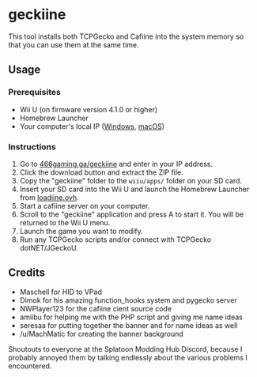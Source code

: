 # geckiine

This tool installs both TCPGecko and Cafiine into the system memory so that you can use them at the same time.

## Usage

### Prerequisites
* Wii U (on firmware version 4.1.0 or higher)
* Homebrew Launcher
* Your computer's local IP ([Windows](https://support.microsoft.com/en-us/help/15291/windows-find-pc-ip-address), [macOS](http://osxdaily.com/2010/11/21/find-ip-address-mac/))

### Instructions
1. Go to [466gaming.ga/geckiine](http://466gaming.ga/geckiine) and enter in your IP address.
2. Click the download button and extract the ZIP file.
3. Copy the "geckiine" folder to the ```wiiu/apps/``` folder on your SD card.
4. Insert your SD card into the Wii U and launch the Homebrew Launcher from [loadiine.ovh](http://loadiine.ovh).
5. Start a cafiine server on your computer.
6. Scroll to the "geckiine" application and press A to start it. You will be returned to the Wii U menu.
7. Launch the game you want to modify.
8. Run any TCPGecko scripts and/or connect with TCPGecko dotNET/JGeckoU.

## Credits

* Maschell for HID to VPad
* Dimok for his amazing function_hooks system and pygecko server
* NWPlayer123 for the cafiine cient source code
* amiibu for helping me with the PHP script and giving me name ideas
* seresaa for putting together the banner and for name ideas as well
* /u/MachMatic for creating the banner background

Shoutouts to everyone at the Splatoon Modding Hub Discord, because I probably annoyed them by talking endlessly about the various problems I encountered.
